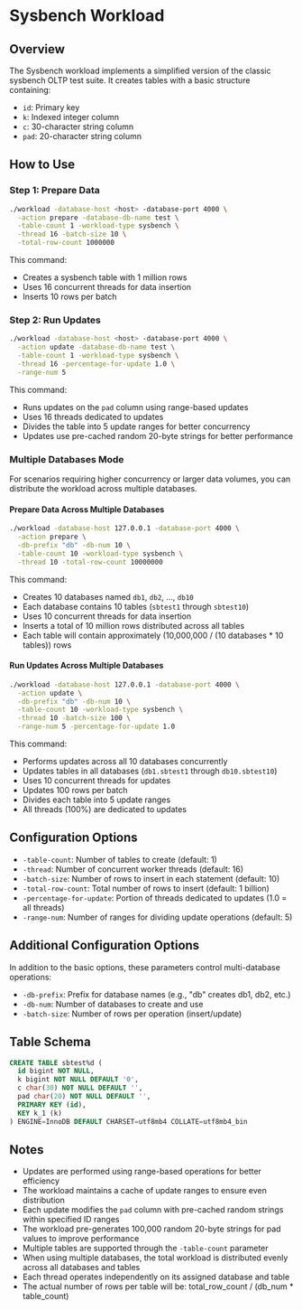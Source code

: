 # Sysbench Workload

## Overview

The Sysbench workload implements a simplified version of the classic sysbench OLTP test suite. It creates tables with a basic structure containing:

- `id`: Primary key
- `k`: Indexed integer column
- `c`: 30-character string column
- `pad`: 20-character string column

## How to Use

### Step 1: Prepare Data

```bash
./workload -database-host <host> -database-port 4000 \
  -action prepare -database-db-name test \
  -table-count 1 -workload-type sysbench \
  -thread 16 -batch-size 10 \
  -total-row-count 1000000
```

This command:
- Creates a sysbench table with 1 million rows
- Uses 16 concurrent threads for data insertion
- Inserts 10 rows per batch

### Step 2: Run Updates

```bash
./workload -database-host <host> -database-port 4000 \
  -action update -database-db-name test \
  -table-count 1 -workload-type sysbench \
  -thread 16 -percentage-for-update 1.0 \
  -range-num 5
```

This command:
- Runs updates on the `pad` column using range-based updates
- Uses 16 threads dedicated to updates
- Divides the table into 5 update ranges for better concurrency
- Updates use pre-cached random 20-byte strings for better performance

### Multiple Databases Mode

For scenarios requiring higher concurrency or larger data volumes, you can distribute the workload across multiple databases.

#### Prepare Data Across Multiple Databases

```bash
./workload -database-host 127.0.0.1 -database-port 4000 \
  -action prepare \
  -db-prefix "db" -db-num 10 \
  -table-count 10 -workload-type sysbench \
  -thread 10 -total-row-count 10000000
```

This command:

- Creates 10 databases named `db1`, `db2`, ..., `db10`
- Each database contains 10 tables (`sbtest1` through `sbtest10`)
- Uses 10 concurrent threads for data insertion
- Inserts a total of 10 million rows distributed across all tables
- Each table will contain approximately (10,000,000 / (10 databases * 10 tables)) rows

#### Run Updates Across Multiple Databases

```bash
./workload -database-host 127.0.0.1 -database-port 4000 \
  -action update \
  -db-prefix "db" -db-num 10 \
  -table-count 10 -workload-type sysbench \
  -thread 10 -batch-size 100 \
  -range-num 5 -percentage-for-update 1.0
```

This command:
- Performs updates across all 10 databases concurrently
- Updates tables in all databases (`db1.sbtest1` through `db10.sbtest10`)
- Uses 10 concurrent threads for updates
- Updates 100 rows per batch
- Divides each table into 5 update ranges
- All threads (100%) are dedicated to updates

## Configuration Options

- `-table-count`: Number of tables to create (default: 1)
- `-thread`: Number of concurrent worker threads (default: 16)
- `-batch-size`: Number of rows to insert in each statement (default: 10)
- `-total-row-count`: Total number of rows to insert (default: 1 billion)
- `-percentage-for-update`: Portion of threads dedicated to updates (1.0 = all threads)
- `-range-num`: Number of ranges for dividing update operations (default: 5)

## Additional Configuration Options

In addition to the basic options, these parameters control multi-database operations:

- `-db-prefix`: Prefix for database names (e.g., "db" creates db1, db2, etc.)
- `-db-num`: Number of databases to create and use
- `-batch-size`: Number of rows per operation (insert/update)

## Table Schema

```sql
CREATE TABLE sbtest%d (
  id bigint NOT NULL,
  k bigint NOT NULL DEFAULT '0',
  c char(30) NOT NULL DEFAULT '',
  pad char(20) NOT NULL DEFAULT '',
  PRIMARY KEY (id),
  KEY k_1 (k)
) ENGINE=InnoDB DEFAULT CHARSET=utf8mb4 COLLATE=utf8mb4_bin
```

## Notes

- Updates are performed using range-based operations for better efficiency
- The workload maintains a cache of update ranges to ensure even distribution
- Each update modifies the `pad` column with pre-cached random strings within specified ID ranges
- The workload pre-generates 100,000 random 20-byte strings for pad values to improve performance
- Multiple tables are supported through the `-table-count` parameter
- When using multiple databases, the total workload is distributed evenly across all databases and tables
- Each thread operates independently on its assigned database and table
- The actual number of rows per table will be: total_row_count / (db_num * table_count)